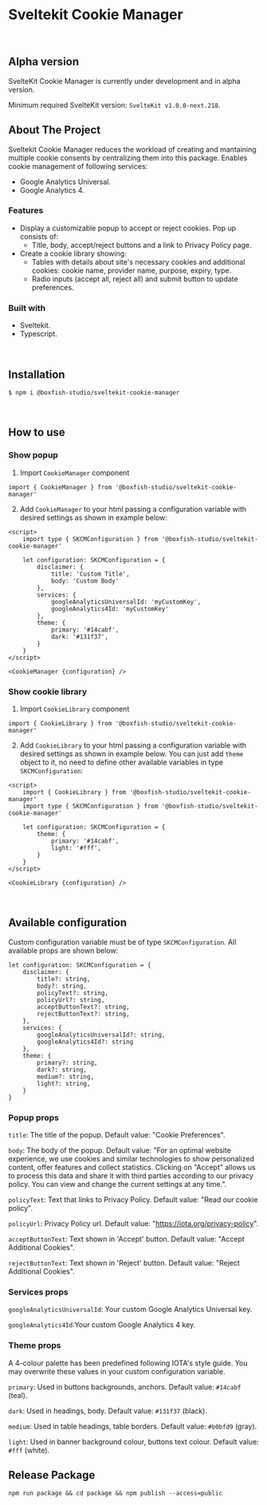 # Sveltekit Cookie Manager
<br/>

## Alpha version

SvelteKit Cookie Manager is currently under development and in alpha version.

Minimum required SvelteKit version: `SvelteKit v1.0.0-next.218`.


## About The Project

Sveltekit Cookie Manager reduces the workload of creating and mantaining multiple cookie consents by centralizing them into this package. 
Enables cookie management of following services:
- Google Analytics Universal.
- Google Analytics 4.


### Features
- Display a customizable popup to accept or reject cookies. Pop up consists of: 
    - Title, body, accept/reject buttons and a link to Privacy Policy page.
- Create a cookie library showing: 
    - Tables with details about site's necessary cookies and additional cookies: cookie name, provider name, purpose, expiry, type.
    - Radio inputs (accept all, reject all) and submit button to update preferences.

### Built with

- Sveltekit.
- Typescript.

<br/>

## Installation

```
$ npm i @boxfish-studio/sveltekit-cookie-manager
```
<br/>

## How to use

### Show popup

1. Import `CookieManager` component 

```
import { CookieManager } from '@boxfish-studio/sveltekit-cookie-manager'
```

2. Add `CookieManager` to your html passing a configuration variable with desired settings as shown in example below:


```
<script>
	import type { SKCMConfiguration } from '@boxfish-studio/sveltekit-cookie-manager'

	let configuration: SKCMConfiguration = {
		disclaimer: {
			title: 'Custom Title',
			body: 'Custom Body'
		},
		services: {
			googleAnalyticsUniversalId: 'myCustomKey',
			googleAnalytics4Id: 'myCustomKey'
		},
		theme: {
			primary: '#14cabf',
			dark: '#131f37',
		}
	}
</script>

<CookieManager {configuration} />
``` 



### Show cookie library

1. Import `CookieLibrary` component 
```
import { CookieLibrary } from '@boxfish-studio/sveltekit-cookie-manager'
```
2. Add `CookieLibrary` to your html passing a configuration variable with desired settings as shown in example below. You can just add `theme` object to it, no need to define other available variables in type `SKCMConfiguration`:


```
<script>
	import { CookieLibrary } from '@boxfish-studio/sveltekit-cookie-manager'
	import type { SKCMConfiguration } from '@boxfish-studio/sveltekit-cookie-manager'

	let configuration: SKCMConfiguration = {
		theme: {
			primary: '#14cabf',
			light: '#fff',
		}
	}
</script>

<CookieLibrary {configuration} />
``` 
<br/>


## Available configuration
Custom configuration variable must be of type `SKCMConfiguration`. All available props are shown below:

```
let configuration: SKCMConfiguration = {
	disclaimer: {
		title?: string,
		body?: string,
		policyText?: string,
		policyUrl?: string,
		acceptButtonText?: string,
		rejectButtonText?: string,
	},
	services: {
		googleAnalyticsUniversalId?: string,
		googleAnalytics4Id?: string
	},
	theme: {
		primary?: string,
		dark?: string,
		medium?: string,
		light?: string,
	}
}
``` 

### Popup props

`title`: The title of the popup. Default value: "Cookie Preferences".

`body`: The body of the popup. Default value: "For an optimal website experience, we use cookies and similar technologies to show personalized content, offer features and collect statistics. Clicking on "Accept" allows us to process this data and share it with third parties according to our privacy policy. You can view and change the current settings at any time.".

`policyText`: Text that links to Privacy Policy. Default value: "Read our cookie policy".

`policyUrl`: Privacy Policy url. Default value: "https://iota.org/privacy-policy".

`acceptButtonText`: Text shown in 'Accept' button. Default value: "Accept Additional Cookies".

`rejectButtonText`: Text shown in 'Reject' button. Default value: "Reject Additional Cookies".


### Services props

`googleAnalyticsUniversalId`: Your custom Google Analytics Universal key.

`googleAnalytics4Id`:Your custom Google Analytics 4 key.


### Theme props
A 4-colour palette has been predefined following IOTA's style guide. You may overwrite these values in your custom configuration variable.

`primary`: Used in buttons backgrounds, anchors. Default value: `#14cabf` (teal).

`dark`: Used in headings, body. Default value: `#131f37` (black).

`medium`: Used in table headings, table borders. Default value: `#b0bfd9` (gray).

`light`: Used in banner background colour, buttons text colour. Default value: `#fff` (white).


## Release Package

`npm run package && cd package && npm publish --access=public`